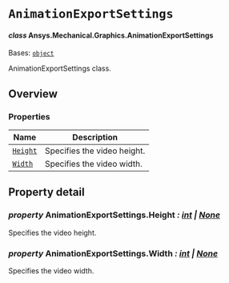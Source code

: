 # `AnimationExportSettings`

<a id="ansys.mechanical.stubs.v241.Ansys.Mechanical.Graphics.AnimationExportSettings"></a>

#### *class* Ansys.Mechanical.Graphics.AnimationExportSettings

Bases: [`object`](https://docs.python.org/3/library/functions.html#object)

AnimationExportSettings class.

<!-- !! processed by numpydoc !! -->

<a id="overview"></a>

## Overview

### Properties

| Name | Description |
|-----------------------------------------------|-------------------------------|
| [`Height`](#AnimationExportSettings.Height)   | Specifies the video height.   |
| [`Width`](#AnimationExportSettings.Width)     | Specifies the video width.    |

<a id="property-detail"></a>

## Property detail

<a id="AnimationExportSettings.Height"></a>

### *property* AnimationExportSettings.Height *: [int](https://docs.python.org/3/library/functions.html#int) | [None](https://docs.python.org/3/library/constants.html#None)*

Specifies the video height.

<!-- !! processed by numpydoc !! -->

<a id="AnimationExportSettings.Width"></a>

### *property* AnimationExportSettings.Width *: [int](https://docs.python.org/3/library/functions.html#int) | [None](https://docs.python.org/3/library/constants.html#None)*

Specifies the video width.

<!-- !! processed by numpydoc !! -->

